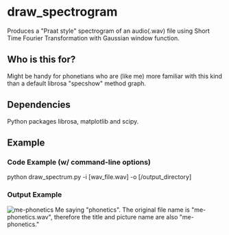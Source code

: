 # draw_spectrogram
Produces a "Praat style" spectrogram of an audio(.wav) file using Short Time Fourier Transformation with Gaussian window function. 

## Who is this for?
Might be handy for phonetians who are (like me) more familiar with this kind than a default librosa "specshow" method graph.

## Dependencies
Python packages librosa, matplotlib and scipy.

## Example
### Code Example (w/ command-line options)
python draw_spectrum.py -i [wav_file.wav] -o [/output_directory]

### Output Example
![me-phonetics](https://user-images.githubusercontent.com/57549068/144840971-06e89f0d-cef0-4b66-af3a-e19bbfe0a63c.png)
Me saying "phonetics". The original file name is "me-phonetics.wav", therefore the title and picture name are also "me-phonetics."
